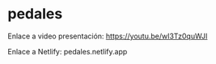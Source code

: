 # pedales

Enlace a video presentación: https://youtu.be/wI3Tz0quWJI

Enlace a Netlify: pedales.netlify.app
